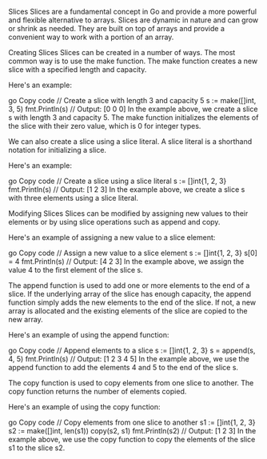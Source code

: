 Slices
Slices are a fundamental concept in Go and provide a more powerful and flexible alternative to arrays. Slices are dynamic in nature and can grow or shrink as needed. They are built on top of arrays and provide a convenient way to work with a portion of an array.

Creating Slices
Slices can be created in a number of ways. The most common way is to use the make function. The make function creates a new slice with a specified length and capacity.

Here's an example:

go
Copy code
// Create a slice with length 3 and capacity 5
s := make([]int, 3, 5)
fmt.Println(s) // Output: [0 0 0]
In the example above, we create a slice s with length 3 and capacity 5. The make function initializes the elements of the slice with their zero value, which is 0 for integer types.

We can also create a slice using a slice literal. A slice literal is a shorthand notation for initializing a slice.

Here's an example:

go
Copy code
// Create a slice using a slice literal
s := []int{1, 2, 3}
fmt.Println(s) // Output: [1 2 3]
In the example above, we create a slice s with three elements using a slice literal.

Modifying Slices
Slices can be modified by assigning new values to their elements or by using slice operations such as append and copy.

Here's an example of assigning a new value to a slice element:

go
Copy code
// Assign a new value to a slice element
s := []int{1, 2, 3}
s[0] = 4
fmt.Println(s) // Output: [4 2 3]
In the example above, we assign the value 4 to the first element of the slice s.

The append function is used to add one or more elements to the end of a slice. If the underlying array of the slice has enough capacity, the append function simply adds the new elements to the end of the slice. If not, a new array is allocated and the existing elements of the slice are copied to the new array.

Here's an example of using the append function:

go
Copy code
// Append elements to a slice
s := []int{1, 2, 3}
s = append(s, 4, 5)
fmt.Println(s) // Output: [1 2 3 4 5]
In the example above, we use the append function to add the elements 4 and 5 to the end of the slice s.

The copy function is used to copy elements from one slice to another. The copy function returns the number of elements copied.

Here's an example of using the copy function:

go
Copy code
// Copy elements from one slice to another
s1 := []int{1, 2, 3}
s2 := make([]int, len(s1))
copy(s2, s1)
fmt.Println(s2) // Output: [1 2 3]
In the example above, we use the copy function to copy the elements of the slice s1 to the slice s2.